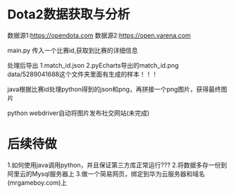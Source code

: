 # Dota2数据获取与分析
 数据源1:https://opendota.com
 数据源2:https://open.varena.com
 
 main.py 传入一个比赛id,获取到比赛的详细信息
 
 处理后导出 1.match_id.json  2.pyEcharts导出的match_id.png      data/5289041688这个文件夹里面有生成的样本！！！
 
 java根据比赛id处理python得到的json和png，再拼接一个png图片，获得最终图片

 python webdriver自动将图片发布社交网站(未完成)

# 后续待做
 1.如何使用java调用python，并且保证第三方库正常运行???
 2.将数据多存一份到阿里云的Mysql服务器上
 3.做一个简易网页，绑定到华为云服务器和域名(mrgameboy.com)上
